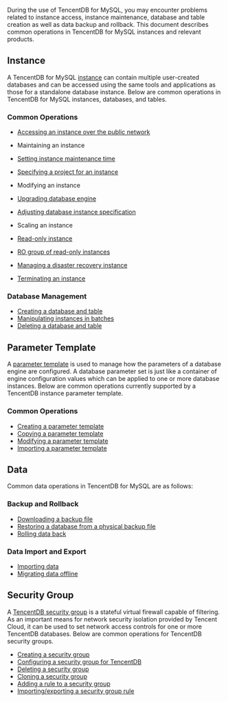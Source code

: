 During the use of TencentDB for MySQL, you may encounter problems related to instance access, instance maintenance, database and table creation as well as data backup and rollback. This document describes common operations in TencentDB for MySQL instances and relevant products.
## Instance
A TencentDB for MySQL [instance](https://intl.cloud.tencent.com/document/product/236/5147) can contain multiple user-created databases and can be accessed using the same tools and applications as those for a standalone database instance. Below are common operations in TencentDB for MySQL instances, databases, and tables.

### Common Operations
- [Accessing an instance over the public network](http://intl.cloud.tencent.com/document/product/236/9038)

- Maintaining an instance
 - [Setting instance maintenance time](https://intl.cloud.tencent.com/document/product/236/10929)
 - [Specifying a project for an instance](http://intl.cloud.tencent.com/document/product/236/8460)

- Modifying an instance
 - [Upgrading database engine](http://intl.cloud.tencent.com/document/product/236/8126)
 - [Adjusting database instance specification](https://intl.cloud.tencent.com/document/product/236/19707)

- Scaling an instance
 - [Read-only instance](http://intl.cloud.tencent.com/document/product/236/7270)
 - [RO group of read-only instances](https://intl.cloud.tencent.com/document/product/236/11361)
 - [Managing a disaster recovery instance](https://intl.cloud.tencent.com/document/product/236/7272)

- [Terminating an instance](https://intl.cloud.tencent.com/document/product/236/31895)


### Database Management
- [Creating a database and table](http://intl.cloud.tencent.com/document/product/236/8465)
- [Manipulating instances in batches](https://intl.cloud.tencent.com/document/product/236/8466)
- [Deleting a database and table](https://intl.cloud.tencent.com/document/product/236/31905)

## Parameter Template
A [parameter template](http://intl.cloud.tencent.com/document/product/236/8461) is used to manage how the parameters of a database engine are configured. A database parameter set is just like a container of engine configuration values which can be applied to one or more database instances. Below are common operations currently supported by a TencentDB instance parameter template.

### Common Operations
- [Creating a parameter template](https://intl.cloud.tencent.com/document/product/236/31906#.E6.96.B0.E5.BB.BA.E5.8F.82.E6.95.B0.E6.A8.A1.E6.9D.BF)
- [Copying a parameter template](https://intl.cloud.tencent.com/document/product/236/31906#.E5.A4.8D.E5.88.B6.E5.8F.82.E6.95.B0.E6.A8.A1.E6.9D.BF)
- [Modifying a parameter template](https://intl.cloud.tencent.com/document/product/236/31906#.E4.BF.AE.E6.94.B9.E5.8F.82.E6.95.B0)
- [Importing a parameter template](https://intl.cloud.tencent.com/document/product/236/31906#.E5.AF.BC.E5.85.A5.E5.8F.82.E6.95.B0)

## Data
Common data operations in TencentDB for MySQL are as follows:

### Backup and Rollback

- [Downloading a backup file](http://intl.cloud.tencent.com/document/product/236/7274)
- [Restoring a database from a physical backup file](https://intl.cloud.tencent.com/document/product/236/31910)
- [Rolling data back](http://intl.cloud.tencent.com/document/product/236/7276)

### Data Import and Export

- [Importing data](https://intl.cloud.tencent.com/document/product/236/8463)
- [Migrating data offline](https://intl.cloud.tencent.com/document/product/236/8464)

## Security Group
A [TencentDB security group](https://intl.cloud.tencent.com/document/product/236/14470) is a stateful virtual firewall capable of filtering. As an important means for network security isolation provided by Tencent Cloud, it can be used to set network access controls for one or more TencentDB databases. Below are common operations for TencentDB security groups.

- [Creating a security group](https://intl.cloud.tencent.com/document/product/236/14470#.E5.88.9B.E5.BB.BA.E5.AE.89.E5.85.A8.E7.BB.84)
- [Configuring a security group for TencentDB](https://intl.cloud.tencent.com/document/product/236/14470#.E4.B8.BA.E4.BA.91.E6.95.B0.E6.8D.AE.E5.BA.93.E9.85.8D.E7.BD.AE.E5.AE.89.E5.85.A8.E7.BB.84)
- [Deleting a security group](https://intl.cloud.tencent.com/document/product/236/14470#.E5.88.A0.E9.99.A4.E5.AE.89.E5.85.A8.E7.BB.84)
- [Cloning a security group](https://intl.cloud.tencent.com/document/product/236/14470#.E5.85.8B.E9.9A.86.E5.AE.89.E5.85.A8.E7.BB.84)
- [Adding a rule to a security group](https://intl.cloud.tencent.com/document/product/236/14470#.E5.90.91.E5.AE.89.E5.85.A8.E7.BB.84.E4.B8.AD.E6.B7.BB.E5.8A.A0.E8.A7.84.E5.88.99)
- [Importing/exporting a security group rule](https://intl.cloud.tencent.com/document/product/236/14470#.E5.AF.BC.E5.85.A5.E5.AF.BC.E5.87.BA.E5.AE.89.E5.85.A8.E7.BB.84.E8.A7.84.E5.88.99)

